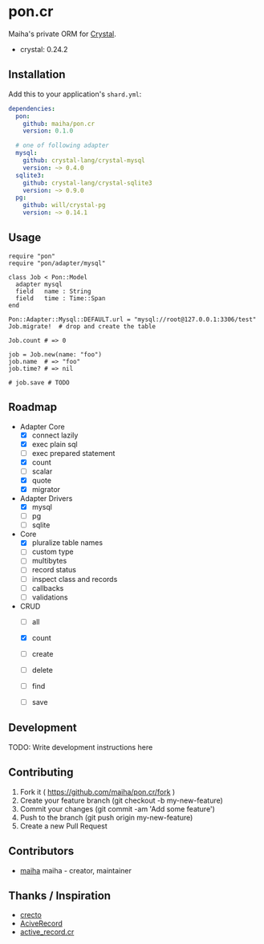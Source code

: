 # pon.cr

Maiha's private ORM for [Crystal](http://crystal-lang.org/).

- crystal: 0.24.2

## Installation

Add this to your application's `shard.yml`:

```yaml
dependencies:
  pon:
    github: maiha/pon.cr
	version: 0.1.0

  # one of following adapter
  mysql:
    github: crystal-lang/crystal-mysql
    version: ~> 0.4.0
  sqlite3:
	github: crystal-lang/crystal-sqlite3
	version: ~> 0.9.0
  pg:
	github: will/crystal-pg
	version: ~> 0.14.1
```

## Usage

```crystal
require "pon"
require "pon/adapter/mysql"

class Job < Pon::Model
  adapter mysql
  field   name : String
  field   time : Time::Span
end

Pon::Adapter::Mysql::DEFAULT.url = "mysql://root@127.0.0.1:3306/test"
Job.migrate!  # drop and create the table

Job.count # => 0

job = Job.new(name: "foo")
job.name  # => "foo"
job.time? # => nil

# job.save # TODO
```

## Roadmap

- Adapter Core
  - [x] connect lazily
  - [x] exec plain sql
  - [ ] exec prepared statement
  - [x] count
  - [ ] scalar
  - [x] quote
  - [x] migrator
- Adapter Drivers
  - [x] mysql
  - [ ] pg
  - [ ] sqlite
- Core
  - [x] pluralize table names
  - [ ] custom type
  - [ ] multibytes
  - [ ] record status
  - [ ] inspect class and records
  - [ ] callbacks
  - [ ] validations
- CRUD
  - [ ] all
  - [x] count
  - [ ] create
  - [ ] delete
  - [ ] find
  - [ ] save


## Development

TODO: Write development instructions here

## Contributing

1. Fork it ( https://github.com/maiha/pon.cr/fork )
2. Create your feature branch (git checkout -b my-new-feature)
3. Commit your changes (git commit -am 'Add some feature')
4. Push to the branch (git push origin my-new-feature)
5. Create a new Pull Request

## Contributors

- [maiha](https://github.com/maiha) maiha - creator, maintainer

## Thanks / Inspiration

* [crecto](https://github.com/Crecto/crecto)
* [AciveRecord](https://github.com/rails/rails/tree/master/activerecord)
* [active_record.cr](https://github.com/waterlink/active_record.cr)
